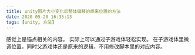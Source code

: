 ```yaml
---
title: unity图片大小变化后整体偏移的原来位置的方法
date: 2020-05-20 16:35:13
tags: [unity, 方法]
---
```

感觉上是锚点相关的内容。
实际上可以通过子游戏体轻松实现。
在子游戏体里微调位置，同时父游戏体还是原来的逻辑，不用修改脚本里的对应内容。

